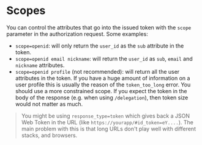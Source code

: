 # Scopes

You can control the attributes that go into the issued token with the `scope` parameter in the authorization request. Some examples:

* `scope=openid`: will only return the `user_id` as the `sub` attribute in the token.
* `scope=openid email nickname`: will return the `user_id` as `sub`, `email` and `nickname` attributes.
* `scope=openid profile` (not recommended): will return all the user attributes in the token. If you have a huge amount of information on a user profile this is usually the reason of the `token_too_long` error. You should use a more constrained scope. If you expect the token in the body of the response (e.g. when using `/delegation`), then token size would not matter as much.

> You might be using `response_type=token` which gives back a JSON Web Token in the URL (like `https://yourapp/#id_token=eY....`). The main problem with this is that long URLs don't play well with different stacks, and browsers.

